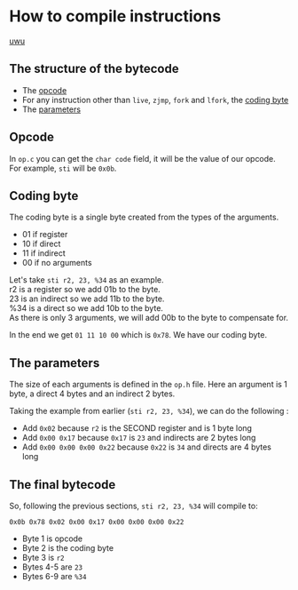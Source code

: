 # How to compile instructions
[uwu](https://www.youtube.com/watch?v=dQw4w9WgXcQ)

## The structure of the bytecode

- The [opcode](#opcode)
- For any instruction other than `live`, `zjmp`, `fork` and `lfork`, the [coding byte](#coding-byte)
- The [parameters](#parameters)

## Opcode
In `op.c` you can get the `char code` field, it will be the value of our opcode. For example, `sti` will be `0x0b`.

## Coding byte
The coding byte is a single byte created from the types of the arguments.<br>

- 01 if register
- 10 if direct
- 11 if indirect
- 00 if no arguments

Let's take `sti r2, 23, %34` as an example.<br>
r2 is a register so we add 01b to the byte.<br>
23 is an indirect so we add 11b to the byte.<br>
%34 is a direct so we add 10b to the byte.<br>
As there is only 3 arguments, we will add 00b to the byte to compensate for.<br>

In the end we get `01 11 10 00` which is `0x78`. We have our coding byte.

## The parameters
The size of each arguments is defined in the `op.h` file. Here an argument is 1 byte, a direct 4 bytes and an indirect 2 bytes.<br>

Taking the example from earlier (`sti r2, 23, %34`), we can do the following :<br>
- Add `0x02` because `r2` is the SECOND register and is 1 byte long
- Add `0x00 0x17` because `0x17` is `23` and indirects are 2 bytes long
- Add `0x00 0x00 0x00 0x22` because `0x22` is `34` and directs are 4 bytes long

## The final bytecode
So, following the previous sections, `sti r2, 23, %34` will compile to:<br>

`0x0b 0x78 0x02 0x00 0x17 0x00 0x00 0x00 0x22`<br>

- Byte 1 is opcode
- Byte 2 is the coding byte
- Byte 3 is `r2`
- Bytes 4-5 are `23`
- Bytes 6-9 are `%34`

